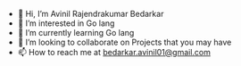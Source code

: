 - 👋 Hi, I’m Avinil Rajendrakumar Bedarkar
- 👀 I’m interested in Go lang
- 🌱 I’m currently learning Go lang
- 💞️ I’m looking to collaborate on Projects that you may have 
- 📫 How to reach me at bedarkar.avinil01@gmail.com

<!---
avinilcodes/avinilcodes is a ✨ special ✨ repository because its `README.md` (this file) appears on your GitHub profile.
You can click the Preview link to take a look at your changes.
--->
